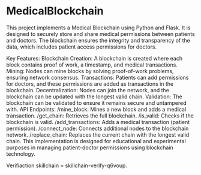 # MedicalBlockchain

This project implements a Medical Blockchain using Python and Flask. It is designed to securely store and share medical permissions between patients and doctors. The blockchain ensures the integrity and transparency of the data, which includes patient access permissions for doctors.

Key Features:
Blockchain Creation: A blockchain is created where each block contains proof of work, a timestamp, and medical transactions.
Mining: Nodes can mine blocks by solving proof-of-work problems, ensuring network consensus.
Transactions: Patients can add permissions for doctors, and these permissions are added as transactions in the blockchain.
Decentralization: Nodes can join the network, and the blockchain can be updated with the longest valid chain.
Validation: The blockchain can be validated to ensure it remains secure and untampered with.
API Endpoints:
/mine_block: Mines a new block and adds a medical transaction.
/get_chain: Retrieves the full blockchain.
/is_valid: Checks if the blockchain is valid.
/add_transactions: Adds a medical transaction (patient permission).
/connect_node: Connects additional nodes to the blockchain network.
/replace_chain: Replaces the current chain with the longest valid chain.
This implementation is designed for educational and experimental purposes in managing patient-doctor permissions using blockchain technology.


Verifiaction skillchain = skillchain-verify-q6voup.
